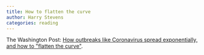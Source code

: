 ```yaml
---
title: How to flatten the curve
author: Harry Stevens
categories: reading
---
```

The Washington Post: [How outbreaks like Coronavirus spread exponentially, and how to "flatten the curve"](https://www.washingtonpost.com/graphics/2020/world/corona-simulator/). 